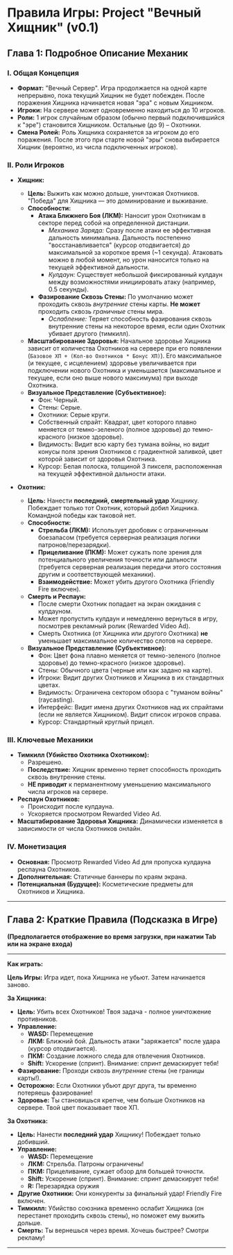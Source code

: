 # **Правила Игры: Project "Вечный Хищник" (v0.1)**

## **Глава 1: Подробное Описание Механик**

### I. Общая Концепция

*   **Формат:** "Вечный Сервер". Игра продолжается на одной карте непрерывно, пока текущий Хищник не будет побежден. После поражения Хищника начинается новая "эра" с новым Хищником.
*   **Игроки:** На сервере может одновременно находиться до 10 игроков.
*   **Роли:** 1 игрок случайным образом (обычно первый подключившийся к "эре") становится Хищником. Остальные (до 9) – Охотники.
*   **Смена Ролей:** Роль Хищника сохраняется за игроком до его поражения. После этого при старте новой "эры" снова выбирается Хищник (вероятно, из числа подключенных игроков).

### II. Роли Игроков

*   **Хищник:**
    *   **Цель:** Выжить как можно дольше, уничтожая Охотников. "Победа" для Хищника — это доминирование и выживание.
    *   **Способности:**
        *   **Атака Ближнего Боя (ЛКМ):** Наносит урон Охотникам в секторе перед собой на определенной дистанции.
            *   *Механика Заряда:* Сразу после атаки ее эффективная дальность минимальна. Дальность постепенно "восстанавливается" (курсор отодвигается) до максимальной за короткое время (~1 секунда). Атаковать можно в любой момент, но урон наносится только на текущей эффективной дальности.
            *   *Кулдаун:* Существует небольшой фиксированный кулдаун между возможностями инициировать атаку (например, 0.5 секунды).
        *   **Фазирование Сквозь Стены:** По умолчанию может проходить сквозь *внутренние* стены карты. **Не может** проходить сквозь *граничные* стены мира.
            *   *Ослабление:* Теряет способность фазирования сквозь внутренние стены на некоторое время, если один Охотник убивает другого (тимкилл).
    *   **Масштабирование Здоровья:** Начальное здоровье Хищника зависит от количества Охотников на сервере при его появлении (`Базовое ХП + (Кол-во Охотников * Бонус ХП)`). Его максимальное (и текущее, с исцелением) здоровье увеличивается при подключении нового Охотника и уменьшается (максимальное и текущее, если оно выше нового максимума) при выходе Охотника.
    *   **Визуальное Представление (Субъективное):**
        *   Фон: Черный.
        *   Стены: Серые.
        *   Охотники: Серые круги.
        *   Собственный спрайт: Квадрат, цвет которого плавно меняется от темно-зеленого (полное здоровье) до темно-красного (низкое здоровье).
        *   Видимость: Видит всю карту без тумана войны, но видит конусы поля зрения Охотников с градиентной заливкой, цвет которой зависит от здоровья Охотника.
        *   Курсор: Белая полоска, толщиной 3 пикселя, расположенная на текущей эффективной дальности атаки.

*   **Охотник:**
    *   **Цель:** Нанести **последний, смертельный удар** Хищнику. Побеждает только тот Охотник, который добил Хищника. Командной победы как таковой нет.
    *   **Способности:**
        *   **Стрельба (ЛКМ):** Использует дробовик с ограниченным боезапасом (требуется серверная реализация логики патронов/перезарядки).
        *   **Прицеливание (ПКМ):** Может сужать поле зрения для потенциального увеличения точности или дальности (требуется серверная реализация передачи этого состояния другим и соответствующей механики).
        *   **Взаимодействие:** Может убить другого Охотника (Friendly Fire включен).
    *   **Смерть и Респаун:**
        *   После смерти Охотник попадает на экран ожидания с кулдауном.
        *   Может пропустить кулдаун и немедленно вернуться в игру, посмотрев рекламный ролик (Rewarded Video Ad).
        *   Смерть Охотника (от Хищника или другого Охотника) **не** уменьшает максимальное количество слотов на сервере.
    *   **Визуальное Представление (Субъективное):**
        *   Фон: Цвет фона плавно меняется от темно-зеленого (полное здоровье) до темно-красного (низкое здоровье).
        *   Стены: Обычного цвета (черные или как задано на карте).
        *   Игроки: Видит других Охотников и Хищника в их стандартных цветах.
        *   Видимость: Ограничена сектором обзора с "туманом войны" (raycasting).
        *   Интерфейс: Видит имена других Охотников над их спрайтами (если не является Хищником). Видит список игроков справа.
        *   Курсор: Стандартный круглый прицел.

### III. Ключевые Механики

*   **Тимкилл (Убийство Охотника Охотником):**
    *   Разрешено.
    *   **Последствие:** Хищник временно теряет способность проходить сквозь внутренние стены.
    *   **НЕ приводит** к перманентному уменьшению максимального числа игроков на сервере.
*   **Респаун Охотников:**
    *   Происходит после кулдауна.
    *   Ускоряется просмотром Rewarded Video Ad.
*   **Масштабирование Здоровья Хищника:** Динамически изменяется в зависимости от числа Охотников онлайн.

### IV. Монетизация

*   **Основная:** Просмотр Rewarded Video Ad для пропуска кулдауна респауна Охотников.
*   **Дополнительная:** Статичные баннеры по краям экрана.
*   **Потенциальная (Будущее):** Косметические предметы для Охотников и Хищника.

---

## **Глава 2: Краткие Правила (Подсказка в Игре)**

**(Предполагается отображение во время загрузки, при нажатии Tab или на экране входа)**

---

**Как играть:**

**Цель Игры:** Игра идет, пока Хищника не убьют. Затем начинается заново.

**За Хищника:**

*   **Цель:** Убить всех Охотников! Твоя задача - полное уничтожение противников.
*   **Управление:**
    *   **WASD:** Перемещение
    *   **ЛКМ:** Ближний бой. Дальность атаки "заряжается" после удара (курсор отодвигается).
    *   **ПКМ:** Создание ложного следа для отвлечения Охотников.
    *   **Shift:** Ускорение (спринт). Внимание: спринт демаскирует тебя!
*   **Фазирование:** Проходи сквозь *внутренние* стены (не границы карты!).
*   **Осторожно:** Если Охотники убьют друг друга, ты временно потеряешь фазирование!
*   **Здоровье:** Ты становишься крепче, чем больше Охотников на сервере. Твой цвет показывает твое ХП.

**За Охотника:**

*   **Цель:** Нанести **последний удар** Хищнику! Побеждает только добивший.
*   **Управление:**
    *   **WASD:** Перемещение
    *   **ЛКМ:** Стрельба. Патроны ограничены!
    *   **ПКМ:** Прицеливание, сужает обзор для большей точности.
    *   **Shift:** Ускорение (спринт). Внимание: спринт демаскирует тебя!
    *   **R:** Перезарядка оружия
*   **Другие Охотники:** Они конкуренты за финальный удар! Friendly Fire включен.
*   **Тимкилл:** Убийство союзника временно ослабит Хищника (он перестанет проходить сквозь стены), но поможет ему выжить дольше.
*   **Смерть:** Ты вернешься через время. Хочешь быстрее? Смотри рекламу!

---